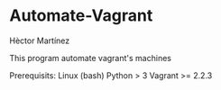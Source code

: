 # Automate-Vagrant
Hèctor Martínez

This program automate vagrant's machines

Prerequisits:
Linux (bash)
Python > 3
Vagrant >= 2.2.3 
